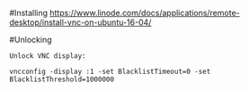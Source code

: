 #Installing
https://www.linode.com/docs/applications/remote-desktop/install-vnc-on-ubuntu-16-04/

#Unlocking

    Unlock VNC display:  

    vncconfig -display :1 -set BlacklistTimeout=0 -set BlacklistThreshold=1000000
